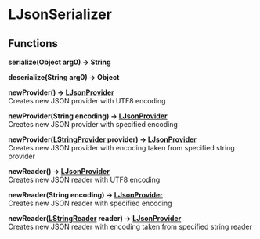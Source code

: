 # LJsonSerializer
## Functions
**serialize(Object arg0) -> String**

**deserialize(String arg0) -> Object**

**newProvider() -> [LJsonProvider](./LJsonProvider.md)**\
Creates new JSON provider with UTF8 encoding

**newProvider(String encoding) -> [LJsonProvider](./LJsonProvider.md)**\
Creates new JSON provider with specified encoding

**newProvider([LStringProvider](./LStringProvider.md) provider) -> [LJsonProvider](./LJsonProvider.md)**\
Creates new JSON provider with encoding taken from specified string provider

**newReader() -> [LJsonProvider](./LJsonProvider.md)**\
Creates new JSON reader with UTF8 encoding

**newReader(String encoding) -> [LJsonProvider](./LJsonProvider.md)**\
Creates new JSON reader with specified encoding

**newReader([LStringReader](./LStringReader.md) reader) -> [LJsonProvider](./LJsonProvider.md)**\
Creates new JSON reader with encoding taken from specified string reader